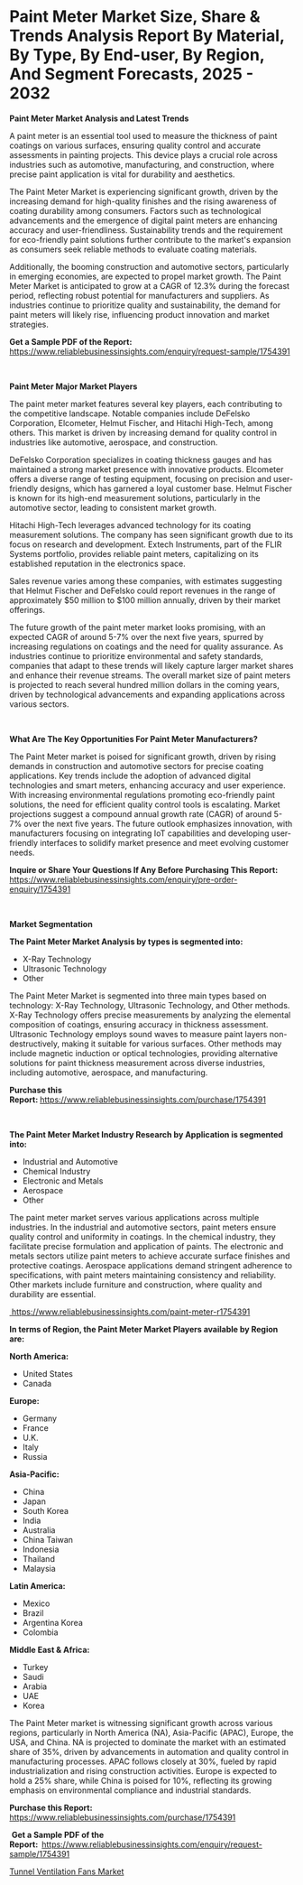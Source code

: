 <p><h1>Paint Meter Market Size, Share & Trends Analysis Report By Material, By Type, By End-user, By Region, And Segment Forecasts, 2025 - 2032</h1></p><p><strong>Paint Meter Market Analysis and Latest Trends</strong></p>
<p><p>A paint meter is an essential tool used to measure the thickness of paint coatings on various surfaces, ensuring quality control and accurate assessments in painting projects. This device plays a crucial role across industries such as automotive, manufacturing, and construction, where precise paint application is vital for durability and aesthetics.</p><p>The Paint Meter Market is experiencing significant growth, driven by the increasing demand for high-quality finishes and the rising awareness of coating durability among consumers. Factors such as technological advancements and the emergence of digital paint meters are enhancing accuracy and user-friendliness. Sustainability trends and the requirement for eco-friendly paint solutions further contribute to the market's expansion as consumers seek reliable methods to evaluate coating materials.</p><p>Additionally, the booming construction and automotive sectors, particularly in emerging economies, are expected to propel market growth. The Paint Meter Market is anticipated to grow at a CAGR of 12.3% during the forecast period, reflecting robust potential for manufacturers and suppliers. As industries continue to prioritize quality and sustainability, the demand for paint meters will likely rise, influencing product innovation and market strategies.</p></p>
<p><strong>Get a Sample PDF of the Report:&nbsp;</strong> <a href="https://www.reliablebusinessinsights.com/enquiry/request-sample/1754391?utm_campaign=2330&utm_medium=2&utm_source=Github&utm_content=ia&utm_term=18022025&utm_id=paint-meter">https://www.reliablebusinessinsights.com/enquiry/request-sample/1754391</a></p>
<p>&nbsp;</p>
<p><strong>Paint Meter Major Market Players</strong></p>
<p><p>The paint meter market features several key players, each contributing to the competitive landscape. Notable companies include DeFelsko Corporation, Elcometer, Helmut Fischer, and Hitachi High-Tech, among others. This market is driven by increasing demand for quality control in industries like automotive, aerospace, and construction.</p><p>DeFelsko Corporation specializes in coating thickness gauges and has maintained a strong market presence with innovative products. Elcometer offers a diverse range of testing equipment, focusing on precision and user-friendly designs, which has garnered a loyal customer base. Helmut Fischer is known for its high-end measurement solutions, particularly in the automotive sector, leading to consistent market growth.</p><p>Hitachi High-Tech leverages advanced technology for its coating measurement solutions. The company has seen significant growth due to its focus on research and development. Extech Instruments, part of the FLIR Systems portfolio, provides reliable paint meters, capitalizing on its established reputation in the electronics space.</p><p>Sales revenue varies among these companies, with estimates suggesting that Helmut Fischer and DeFelsko could report revenues in the range of approximately $50 million to $100 million annually, driven by their market offerings.</p><p>The future growth of the paint meter market looks promising, with an expected CAGR of around 5-7% over the next five years, spurred by increasing regulations on coatings and the need for quality assurance. As industries continue to prioritize environmental and safety standards, companies that adapt to these trends will likely capture larger market shares and enhance their revenue streams. The overall market size of paint meters is projected to reach several hundred million dollars in the coming years, driven by technological advancements and expanding applications across various sectors.</p></p>
<p>&nbsp;</p>
<p><strong>What Are The Key Opportunities For Paint Meter Manufacturers?</strong></p>
<p><p>The Paint Meter market is poised for significant growth, driven by rising demands in construction and automotive sectors for precise coating applications. Key trends include the adoption of advanced digital technologies and smart meters, enhancing accuracy and user experience. With increasing environmental regulations promoting eco-friendly paint solutions, the need for efficient quality control tools is escalating. Market projections suggest a compound annual growth rate (CAGR) of around 5-7% over the next five years. The future outlook emphasizes innovation, with manufacturers focusing on integrating IoT capabilities and developing user-friendly interfaces to solidify market presence and meet evolving customer needs.</p></p>
<p><strong>Inquire or Share Your Questions If Any Before Purchasing This Report:</strong> <a href="https://www.reliablebusinessinsights.com/enquiry/pre-order-enquiry/1754391?utm_campaign=2330&utm_medium=2&utm_source=Github&utm_content=ia&utm_term=18022025&utm_id=paint-meter">https://www.reliablebusinessinsights.com/enquiry/pre-order-enquiry/1754391</a></p>
<p>&nbsp;</p>
<p><strong>Market Segmentation</strong></p>
<p><strong>The Paint Meter Market Analysis by types is segmented into:</strong></p>
<p><ul><li>X-Ray Technology</li><li>Ultrasonic Technology</li><li>Other</li></ul></p>
<p><p>The Paint Meter Market is segmented into three main types based on technology: X-Ray Technology, Ultrasonic Technology, and Other methods. X-Ray Technology offers precise measurements by analyzing the elemental composition of coatings, ensuring accuracy in thickness assessment. Ultrasonic Technology employs sound waves to measure paint layers non-destructively, making it suitable for various surfaces. Other methods may include magnetic induction or optical technologies, providing alternative solutions for paint thickness measurement across diverse industries, including automotive, aerospace, and manufacturing.</p></p>
<p><strong>Purchase this Report:&nbsp;</strong><a href="https://www.reliablebusinessinsights.com/purchase/1754391?utm_campaign=2330&utm_medium=2&utm_source=Github&utm_content=ia&utm_term=18022025&utm_id=paint-meter">https://www.reliablebusinessinsights.com/purchase/1754391</a></p>
<p>&nbsp;</p>
<p><strong>The Paint Meter Market Industry Research by Application is segmented into:</strong></p>
<p><ul><li>Industrial and Automotive</li><li>Chemical Industry</li><li>Electronic and Metals</li><li>Aerospace</li><li>Other</li></ul></p>
<p><p>The paint meter market serves various applications across multiple industries. In the industrial and automotive sectors, paint meters ensure quality control and uniformity in coatings. In the chemical industry, they facilitate precise formulation and application of paints. The electronic and metals sectors utilize paint meters to achieve accurate surface finishes and protective coatings. Aerospace applications demand stringent adherence to specifications, with paint meters maintaining consistency and reliability. Other markets include furniture and construction, where quality and durability are essential.</p></p>
<p><a href="https://www.reliablebusinessinsights.com/paint-meter-r1754391?utm_campaign=2330&utm_medium=2&utm_source=Github&utm_content=ia&utm_term=18022025&utm_id=paint-meter">&nbsp;https://www.reliablebusinessinsights.com/paint-meter-r1754391</a></p>
<p><strong>In terms of Region, the Paint Meter Market Players available by Region are:</strong></p>
<p>
    <p> <strong> North America: </strong>
        <ul>
            <li>United States</li>
            <li>Canada</li>
        </ul>
        </p> 
    <p> <strong> Europe: </strong>
        <ul>
            <li>Germany</li>
            <li>France</li>
            <li>U.K.</li>
            <li>Italy</li>
            <li>Russia</li>
        </ul>
        </p> 
    <p> <strong> Asia-Pacific: </strong>
        <ul>
            <li>China</li>
            <li>Japan</li>
            <li>South Korea</li>
            <li>India</li>
            <li>Australia</li>
            <li>China Taiwan</li>
            <li>Indonesia</li>
            <li>Thailand</li>
            <li>Malaysia</li>
        </ul>
        </p> 
    <p> <strong> Latin America: </strong>
        <ul>
            <li>Mexico</li>
            <li>Brazil</li>
            <li>Argentina Korea</li>
            <li>Colombia</li>
        </ul>
        </p> 
    <p> <strong> Middle East & Africa: </strong>
        <ul>
            <li>Turkey</li>
            <li>Saudi</li>
            <li>Arabia</li>
            <li>UAE</li>
            <li>Korea</li>
        </ul>
    </p>
    </p>
<p><p>The Paint Meter market is witnessing significant growth across various regions, particularly in North America (NA), Asia-Pacific (APAC), Europe, the USA, and China. NA is projected to dominate the market with an estimated share of 35%, driven by advancements in automation and quality control in manufacturing processes. APAC follows closely at 30%, fueled by rapid industrialization and rising construction activities. Europe is expected to hold a 25% share, while China is poised for 10%, reflecting its growing emphasis on environmental compliance and industrial standards.</p></p>
<p><strong>Purchase this Report: </strong><a href="https://www.reliablebusinessinsights.com/purchase/1754391?utm_campaign=2330&utm_medium=2&utm_source=Github&utm_content=ia&utm_term=18022025&utm_id=paint-meter">https://www.reliablebusinessinsights.com/purchase/1754391</a></p>
<p>&nbsp;<strong>Get a Sample PDF of the Report:&nbsp;&nbsp;</strong><a href="https://www.reliablebusinessinsights.com/enquiry/request-sample/1754391?utm_campaign=2330&utm_medium=2&utm_source=Github&utm_content=ia&utm_term=18022025&utm_id=paint-meter">https://www.reliablebusinessinsights.com/enquiry/request-sample/1754391</a></p>
<p><strong></strong></p>
<p><p><a href="https://github.com/ulyssacrayne00231/Market-Research-Report-List-1/blob/main/tunnel-ventilation-fans-market.md?utm_campaign=2330&utm_medium=2&utm_source=Github&utm_content=ia&utm_term=18022025&utm_id=paint-meter">Tunnel Ventilation Fans Market</a></p></p>
